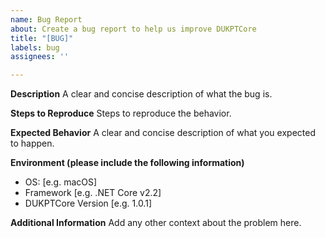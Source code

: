 ```yaml
---
name: Bug Report
about: Create a bug report to help us improve DUKPTCore
title: "[BUG]"
labels: bug
assignees: ''

---
```


**Description**
A clear and concise description of what the bug is.

**Steps to Reproduce**
Steps to reproduce the behavior.

**Expected Behavior**
A clear and concise description of what you expected to happen.

**Environment (please include the following information)**
 - OS: [e.g. macOS]
 - Framework [e.g. .NET Core v2.2]
 - DUKPTCore Version [e.g. 1.0.1]

**Additional Information**
Add any other context about the problem here.
